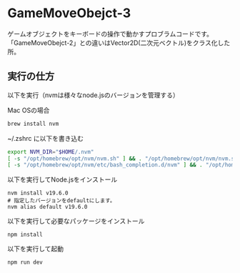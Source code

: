 # GameMoveObejct-3

ゲームオブジェクトをキーボードの操作で動かすプロブラムコードです。
「GameMoveObejct-2」との違いはVector2D(二次元ベクトル)をクラス化した所。

## 実行の仕方

以下を実行（nvmは様々なnode.jsのバージョンを管理する）

Mac OSの場合

```zsh
brew install nvm
```

~/.zshrc に以下を書き込む

```zsh
export NVM_DIR="$HOME/.nvm"
[ -s "/opt/homebrew/opt/nvm/nvm.sh" ] && . "/opt/homebrew/opt/nvm/nvm.sh"  # This loads nvm
[ -s "/opt/homebrew/opt/nvm/etc/bash_completion.d/nvm" ] && . "/opt/homebrew/opt/nvm/etc/bash_completion.d/nvm"  # This loads nvm bash_completion
```

以下を実行してNode.jsをインストール

```
nvm install v19.6.0
# 指定したバージョンをdefaultにします。
nvm alias default v19.6.0
```

以下を実行して必要なパッケージをインストール

```
npm install
```

以下を実行して起動

```
npm run dev
```

